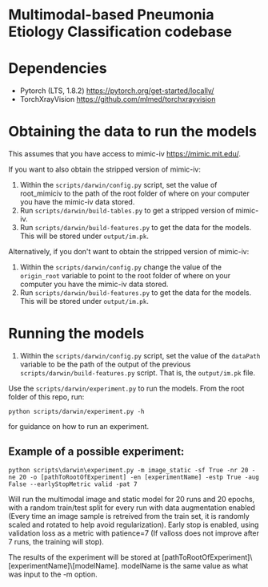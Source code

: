 # Multimodal-based Pneumonia Etiology Classification codebase

# Dependencies
- Pytorch (LTS, 1.8.2) https://pytorch.org/get-started/locally/
- TorchXrayVision https://github.com/mlmed/torchxrayvision

# Obtaining the data to run the models
This assumes that you have access to mimic-iv https://mimic.mit.edu/.

If you want to also obtain the stripped version of mimic-iv:

1. Within the `scripts/darwin/config.py` script, set the value of root_mimiciv to the path of the root folder of where on your computer you have the mimic-iv data stored.
2. Run `scripts/darwin/build-tables.py` to get a stripped version of mimic-iv.
3. Run `scripts/darwin/build-features.py` to get the data for the models. This will be stored under `output/im.pk`.

Alternatively, if you don't want to obtain the stripped version of mimic-iv:
1. Within the `scripts/darwin/config.py` change the value of the `origin_root` variable to point to the root folder of where on your computer you have the mimic-iv data stored.
2. Run `scripts/darwin/build-features.py` to get the data for the models. This will be stored under `output/im.pk`.

# Running the models

1. Within the `scripts/darwin/config.py` script, set the value of the `dataPath` variable to be the path of the output of the previous `scripts/darwin/build-features.py` script. That is, the `output/im.pk` file.

Use the `scripts/darwin/experiment.py` to run the models. From the root folder of this repo, run: 

```python scripts/darwin/experiment.py -h```

for guidance on how to run an experiment.

## Example of a possible experiment:

```python scripts\darwin\experiment.py -m image_static -sf True -nr 20 -ne 20 -o [pathToRootOfExperiment] -en [experimentName] -estp True -aug False --earlyStopMetric valid -pat 7```

Will run the multimodal image and static model for 20 runs and 20 epochs, with a random train/test split for every run with data augmentation enabled (Every time an image sample is retreived from the train set, it is randomly scaled and rotated to help avoid regularization). Early stop is enabled, using validation loss as a metric with patience=7 (If valloss does not improve after 7 runs, the training will stop). 

The results of the experiment will be stored at [pathToRootOfExperiment]\\[experimentName]\\[modelName]. modelName is the same value as what was input to the -m option.
